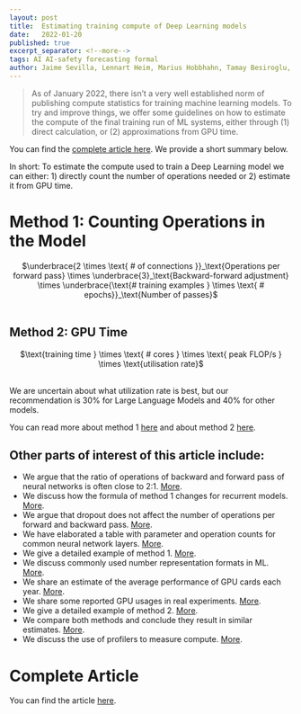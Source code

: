 ```yaml
---
layout: post
title:  Estimating training compute of Deep Learning models
date:   2022-01-20
published: true
excerpt_separator: <!--more-->
tags: AI AI-safety forecasting formal
author: Jaime Sevilla, Lennart Heim, Marius Hobbhahn, Tamay Besiroglu, Anson Ho
---
```

> As of January 2022, there isn’t a very well established norm of publishing compute statistics for training machine learning models. To try and improve things, we offer some guidelines on how to estimate the compute of the final training run of ML systems, either through (1) direct calculation, or (2) approximations from GPU time.
<!--more-->

You can find the [complete article here](https://docs.google.com/document/d/1J2BX9jkE5nN5EA1zYRN0lHhdCf1YkiFERc_nwiYqCOA/edit). We provide a short summary below.

In short: To estimate the compute used to train a Deep Learning model we can either: 1) directly count the number of operations needed or 2) estimate it from GPU time.

# Method 1: Counting Operations in the Model
<center>
    $\underbrace{2 \times \text{ # of connections }}_\text{Operations per forward pass} \times \underbrace{3}_\text{Backward-forward adjustment} \times \underbrace{\text{# training examples } \times \text{ # epochs}}_\text{Number of passes}$
</center>

<br />

## Method 2: GPU Time
<center>
    $\text{training time } \times \text{ # cores } \times \text{ peak FLOP/s } \times \text{utilisation rate}$
</center>

<br />

We are uncertain about what utilization rate is best, but our recommendation is 30% for Large Language Models and 40% for other models.

You can read more about method 1 [here](https://docs.google.com/document/d/1J2BX9jkE5nN5EA1zYRN0lHhdCf1YkiFERc_nwiYqCOA/edit#heading=h.2mby4t3qns9s) and about method 2 [here](https://docs.google.com/document/d/1J2BX9jkE5nN5EA1zYRN0lHhdCf1YkiFERc_nwiYqCOA/edit#heading=h.erkg6ljdb9la).

## Other parts of interest of this article include:
- We argue that the ratio of operations of backward and forward pass of neural networks is often close to 2:1. [More](https://docs.google.com/document/d/1J2BX9jkE5nN5EA1zYRN0lHhdCf1YkiFERc_nwiYqCOA/edit#heading=h.w8eohir5vge4).
- We discuss how the formula of method 1 changes for recurrent models. [More](https://docs.google.com/document/d/1J2BX9jkE5nN5EA1zYRN0lHhdCf1YkiFERc_nwiYqCOA/edit#heading=h.fdnj8v30m5rm).
- We argue that dropout does not affect the number of operations per forward and backward pass. [More](https://docs.google.com/document/d/1J2BX9jkE5nN5EA1zYRN0lHhdCf1YkiFERc_nwiYqCOA/edit#heading=h.a2552o2358pi).
- We have elaborated a table with parameter and operation counts for common neural network layers. [More](https://docs.google.com/document/d/1J2BX9jkE5nN5EA1zYRN0lHhdCf1YkiFERc_nwiYqCOA/edit#heading=h.l4gw5vkpumk5).
- We give a detailed example of method 1. [More](https://docs.google.com/document/d/1J2BX9jkE5nN5EA1zYRN0lHhdCf1YkiFERc_nwiYqCOA/edit#heading=h.rp5vcfhyzosa).
- We discuss commonly used number representation formats in ML. [More](https://docs.google.com/document/d/1J2BX9jkE5nN5EA1zYRN0lHhdCf1YkiFERc_nwiYqCOA/edit#heading=h.gjzi5oaefiet).
- We share an estimate of the average performance of GPU cards each year. [More](https://docs.google.com/document/d/1J2BX9jkE5nN5EA1zYRN0lHhdCf1YkiFERc_nwiYqCOA/edit#heading=h.73bi8uuftsk4).
- We share some reported GPU usages in real experiments. [More](https://docs.google.com/document/d/1J2BX9jkE5nN5EA1zYRN0lHhdCf1YkiFERc_nwiYqCOA/edit#heading=h.xalldzr955i3).
- We give a detailed example of method 2. [More](https://docs.google.com/document/d/1J2BX9jkE5nN5EA1zYRN0lHhdCf1YkiFERc_nwiYqCOA/edit#heading=h.nr9q2lgxai4g).
- We compare both methods and conclude they result in similar estimates. [More](https://docs.google.com/document/d/1J2BX9jkE5nN5EA1zYRN0lHhdCf1YkiFERc_nwiYqCOA/edit#heading=h.cvy3rx7nvrkh).
- We discuss the use of profilers to measure compute. [More](https://docs.google.com/document/d/1J2BX9jkE5nN5EA1zYRN0lHhdCf1YkiFERc_nwiYqCOA/edit#heading=h.wee32i38js1o).

# Complete Article
You can find the article [here](https://docs.google.com/document/d/1J2BX9jkE5nN5EA1zYRN0lHhdCf1YkiFERc_nwiYqCOA/edit?usp=sharing). 